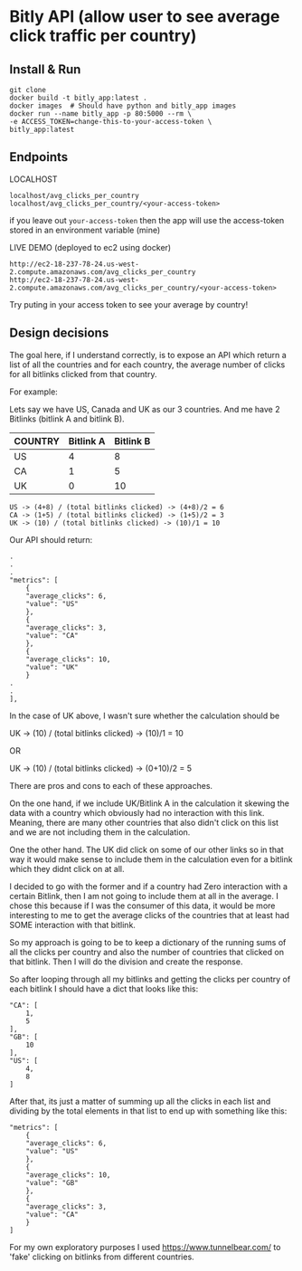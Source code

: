 # Bitly API (allow user to see average click traffic per country)

## Install & Run

```
git clone 
docker build -t bitly_app:latest .
docker images  # Should have python and bitly_app images
docker run --name bitly_app -p 80:5000 --rm \
-e ACCESS_TOKEN=change-this-to-your-access-token \
bitly_app:latest
```

## Endpoints

LOCALHOST
```
localhost/avg_clicks_per_country
localhost/avg_clicks_per_country/<your-access-token>
```
if you leave out `your-access-token` then the app will use the access-token stored in an environment variable (mine)

LIVE DEMO (deployed to ec2 using docker)
```
http://ec2-18-237-78-24.us-west-2.compute.amazonaws.com/avg_clicks_per_country
http://ec2-18-237-78-24.us-west-2.compute.amazonaws.com/avg_clicks_per_country/<your-access-token>
```

Try puting in your access token to see your average by country!


## Design decisions

The goal here, if I understand correctly, is to expose an API which return a list of all the countries and for each country, the average number of clicks for all bitlinks clicked from that country.

For example:

Lets say we have US, Canada and UK as our 3 countries. And me have 2 Bitlinks (bitlink A and bitlink B).

COUNTRY | Bitlink A | Bitlink B
--- | --- | --- 
US  |  4  |  8
CA  |  1  |  5
UK  |  0  |  10

```
US -> (4+8) / (total bitlinks clicked) -> (4+8)/2 = 6
CA -> (1+5) / (total bitlinks clicked) -> (1+5)/2 = 3
UK -> (10) / (total bitlinks clicked) -> (10)/1 = 10
```

Our API should return:
```
.
.
.
"metrics": [
    {
    "average_clicks": 6,
    "value": "US"
    },
    {
    "average_clicks": 3,
    "value": "CA"
    },
    {
    "average_clicks": 10,
    "value": "UK"
    }
.
.
],
```

In the case of UK above, I wasn't sure whether the calculation should be

UK -> (10) / (total bitlinks clicked) -> (10)/1 = 10

OR

UK -> (10) / (total bitlinks clicked) -> (0+10)/2 = 5

There are pros and cons to each of these approaches.

On the one hand, if we include UK/Bitlink A in the calculation it skewing the data with a country which obviously had no interaction with this link. Meaning, there are many other countries that also didn't click on this list and we are not including them in the calculation.

One the other hand. The UK did click on some of our other links so in that way it would make sense to include them in the calculation even for a bitlink which they didnt click on at all.

I decided to go with the former and if a country had Zero interaction with a certain Bitlink, then I am not going to include them at all in the average. I chose this because if I was the consumer of this data, it would be more interesting to me to get the average clicks  of the countries that at least had SOME interaction with that bitlink.

So my approach is going to be to keep a dictionary of the running sums of all the clicks per country and also the number of countries that clicked on that bitlink. Then I will do the division and create the response.

So after looping through all my bitlinks and getting the clicks per country of each bitlink I should have a dict that looks like this:

```
"CA": [
    1,
    5
],
"GB": [
    10
],
"US": [
    4,
    8
]
```

After that, its just a matter of summing up all the clicks in each list and dividing by the total elements in that list to end up with something like this:

```
"metrics": [
    {
    "average_clicks": 6,
    "value": "US"
    },
    {
    "average_clicks": 10,
    "value": "GB"
    },
    {
    "average_clicks": 3,
    "value": "CA"
    }
]
```

For my own exploratory purposes I used https://www.tunnelbear.com/ to 'fake' clicking on bitlinks from different countries.


